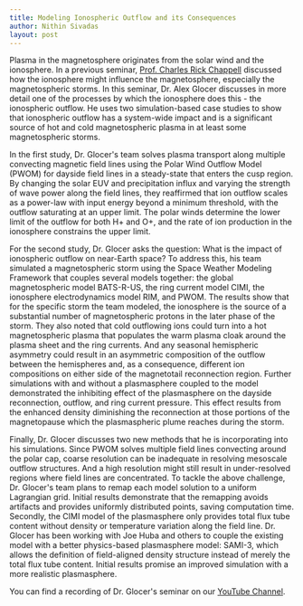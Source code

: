 ```yaml
---
title: Modeling Ionospheric Outflow and its Consequences
author: Nithin Sivadas
layout: post
---
```


Plasma in the magnetosphere originates from the solar wind and the ionosphere. In a previous seminar, [Prof. Charles Rick Chappell][1] discussed how the ionosphere might influence the magnetosphere, especially the magnetospheric storms. In this seminar, Dr. Alex Glocer discusses in more detail one of the processes by which the ionosphere does this - the ionospheric outflow. He uses two simulation-based case studies to show that ionospheric outflow has a system-wide impact and is a significant source of hot and cold magnetospheric plasma in at least some magnetospheric storms.

In the first study, Dr. Glocer's team solves plasma transport along multiple convecting magnetic field lines using the Polar Wind Outflow Model (PWOM) for dayside field lines in a steady-state that enters the cusp region. By changing the solar EUV and precipitation influx and varying the strength of wave power along the field lines, they reaffirmed that ion outflow scales as a power-law with input energy beyond a minimum threshold, with the outflow saturating at an upper limit. The polar winds determine the lower limit of the outflow for both H+ and O+, and the rate of ion production in the ionosphere constrains the upper limit.

For the second study, Dr. Glocer asks the question: What is the impact of ionospheric outflow on near-Earth space? To address this, his team simulated a magnetospheric storm using the Space Weather Modeling Framework that couples several models together: the global magnetospheric model BATS-R-US, the ring current model CIMI, the ionosphere electrodynamics model RIM, and PWOM. The results show that for the specific storm the team modeled, the ionosphere is the source of a substantial number of magnetospheric protons in the later phase of the storm. They also noted that cold outflowing ions could turn into a hot magnetospheric plasma that populates the warm plasma cloak around the plasma sheet and the ring currents. And any seasonal hemispheric asymmetry could result in an asymmetric composition of the outflow between the hemispheres and, as a consequence, different ion compositions on either side of the magnetotail reconnection region. Further simulations with and without a plasmasphere coupled to the model demonstrated the inhibiting effect of the plasmasphere on the dayside reconnection, outflow, and ring current pressure. This effect results from the enhanced density diminishing the reconnection at those portions of the magnetopause which the plasmaspheric plume reaches during the storm.

Finally, Dr. Glocer discusses two new methods that he is incorporating into his simulations. Since PWOM solves multiple field lines convecting around the polar cap, coarse resolution can be inadequate in resolving mesoscale outflow structures. And a high resolution might still result in under-resolved regions where field lines are concentrated. To tackle the above challenge, Dr. Glocer's team plans to remap each model solution to a uniform Lagrangian grid. Initial results demonstrate that the remapping avoids artifacts and provides uniformly distributed points, saving computation time. Secondly, the CIMI model of the plasmasphere only provides total flux tube content without density or temperature variation along the field line. Dr. Glocer has been working with Joe Huba and others to couple the existing model with a better physics-based plasmasphere model: SAMI-3, which allows the definition of field-aligned density structure instead of merely the total flux tube content. Initial results promise an improved simulation with a more realistic plasmasphere.

You can find a recording of Dr. Glocer's seminar on our [YouTube Channel][2].

[1]:https://msolss.github.io/MagSeminars/2021/01/25/The-Ionosphere-and-Magnetosphere-Dynamics.html
[2]:https://www.youtube.com/watch?v=bqUcAfFS_8w&feature=youtu.be
